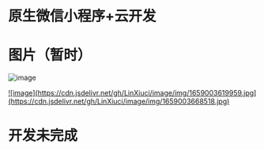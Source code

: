 # 原生微信小程序+云开发
  
  
# 图片（暂时）

![image](https://cdn.jsdelivr.net/gh/LinXiuci/image/img/1659003619959.jpg)

[![image](https://cdn.jsdelivr.net/gh/LinXiuci/image/img/1659003619959.jpg](https://cdn.jsdelivr.net/gh/LinXiuci/image/img/1659003668518.jpg)
](https://cdn.jsdelivr.net/gh/LinXiuci/image/img/1659003668518.jpg)
# 开发未完成

  
